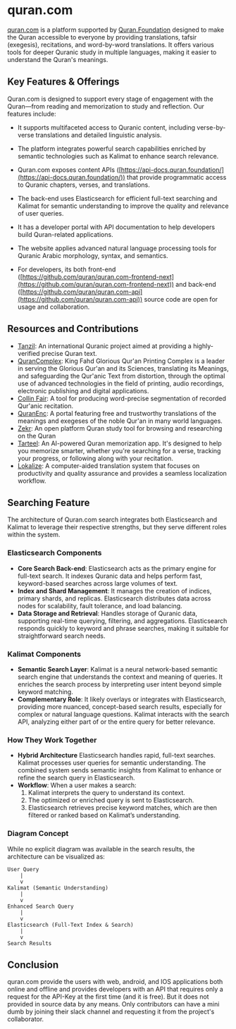 # quran.com

[quran.com](https://quran.com/) is a platform supported by [Quran.Foundation](https://quran.foundation/) designed to make the Quran accessible to everyone by providing translations, tafsir (exegesis), recitations, and word-by-word translations. It offers various tools for deeper Quranic study in multiple languages, making it easier to understand the Quran's meanings.

## Key Features & Offerings

Quran.com is designed to support every stage of engagement with the Quran—from reading and memorization to study and reflection. Our features include:

- It supports multifaceted access to Quranic content, including verse-by-verse translations and detailed linguistic analysis.
    
- The platform integrates powerful search capabilities enriched by semantic technologies such as Kalimat to enhance search relevance.
    
- Quran.com exposes content APIs ([https://api-docs.quran.foundation/](https://api-docs.quran.foundation/)) that provide programmatic access to Quranic chapters, verses, and translations.
    
- The back-end uses Elasticsearch for efficient full-text searching and Kalimat for semantic understanding to improve the quality and relevance of user queries.
- It has a developer portal with API documentation to help developers build Quran-related applications.
    
- The website applies advanced natural language processing tools for Quranic Arabic morphology, syntax, and semantics.
  
- For developers, its both front-end ([https://github.com/quran/quran.com-frontend-next](https://github.com/quran/quran.com-frontend-next)) and back-end ([https://github.com/quran/quran.com-api](https://github.com/quran/quran.com-api)) source code are open for usage and collaboration.

## Resources and Contributions

- [Tanzil](https://tanzil.net/): An international Quranic project aimed at providing a highly-verified precise Quran text.
- [QuranComplex](https://qurancomplex.gov.sa/): King Fahd Glorious Qur'an Printing Complex is a leader in serving the Glorious Qur'an and its Sciences, translating its Meanings, and safeguarding the Qur'anic Text from distortion, through the optimal use of advanced technologies in the field of printing, audio recordings, electronic publishing and digital applications.
- [Collin Fair](https://github.com/cpfair/quran-align): A tool for producing word-precise segmentation of recorded Qur'anic recitation.
- [QuranEnc](https://quranenc.com/en/home): A portal featuring free and trustworthy translations of the meanings and exegeses of the noble Qur'an in many world languages.
- [Zekr](https://zekr.org): An open platform Quran study tool for browsing and researching on the Quran
- [Tarteel](https://tarteel.ai/): An AI-powered Quran memorization app. It's designed to help you memorize smarter, whether you're searching for a verse, tracking your progress, or following along with your recitation.
- [Lokalize](https://lokalise.com/): A computer-aided translation system that focuses on productivity and quality assurance and provides a seamless localization workflow.

## Searching Feature

The architecture of Quran.com search integrates both Elasticsearch and Kalimat to leverage their respective strengths, but they serve different roles within the system.

### Elasticsearch Components

- **Core Search Back-end**: Elasticsearch acts as the primary engine for full-text search. It indexes Quranic data and helps perform fast, keyword-based searches across large volumes of text.​
- **Index and Shard Management**: It manages the creation of indices, primary shards, and replicas. Elasticsearch distributes data across nodes for scalability, fault tolerance, and load balancing.
- **Data Storage and Retrieval**: Handles storage of Quranic data, supporting real-time querying, filtering, and aggregations. Elasticsearch responds quickly to keyword and phrase searches, making it suitable for straightforward search needs.
### Kalimat Components

- **Semantic Search Layer**: Kalimat is a neural network-based semantic search engine that understands the context and meaning of queries. It enriches the search process by interpreting user intent beyond simple keyword matching.
- **Complementary Role**: It likely overlays or integrates with Elasticsearch, providing more nuanced, concept-based search results, especially for complex or natural language questions. Kalimat interacts with the search API, analyzing either part of or the entire query for better relevance.

### How They Work Together


-  **Hybrid Architecture** 
	  Elasticsearch handles rapid, full-text searches. Kalimat processes user queries for semantic understanding. The combined system sends semantic insights from Kalimat to enhance or refine the search query in Elasticsearch.
- **Workflow**: When a user makes a search:
    1. Kalimat interprets the query to understand its context.
    2. The optimized or enriched query is sent to Elasticsearch.
    3. Elasticsearch retrieves precise keyword matches, which are then filtered or ranked based on Kalimat’s understanding.

### Diagram Concept

While no explicit diagram was available in the search results, the architecture can be visualized as:
```text
User Query
    |
    v
Kalimat (Semantic Understanding)
    |
    v
Enhanced Search Query
    |
    v
Elasticsearch (Full-Text Index & Search)
    |
    v
Search Results
```

## Conclusion
quran.com provide the users with web, android, and IOS applications both online and offline and provides developers with an API that requires only a request for the API-Key at the first time (and it is free). But it does not provided in source data by any means. Only contributors can have a mini dumb by joining their slack channel and requesting it from the project's collaborator.